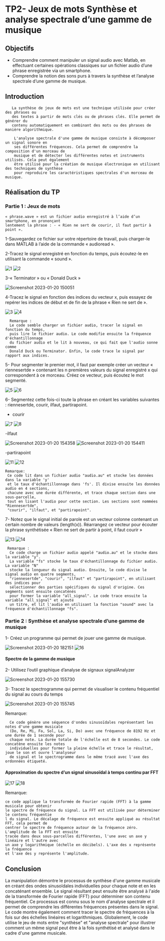 # TP2- Jeux de mots Synthèse et analyse spectrale d’une gamme de musique
  ## Objectifs 
  - Comprendre comment manipuler un signal audio avec Matlab, en effectuant 
    certaines opérations classiques sur un fichier audio d’une phrase enregistrée via 
    un smartphone.
  - Comprendre la notion des sons purs à travers la synthèse et l’analyse spectrale 
    d’une gamme de musique.
  ## Introduction
       La synthèse de jeux de mots est une technique utilisée pour créer des phrases ou
       des textes à partir de mots clés ou de phrases clés. Elle permet de générer du
       contenu automatiquement en combinant des mots ou des phrases de manière algorithmique.

        L'analyse spectrale d'une gamme de musique consiste à décomposer un signal sonore en 
        ses différentes fréquences. Cela permet de comprendre la composition d'un morceau de 
        musique et de détecter les différentes notes et instruments utilisés. Cela peut également
        être utilisé pour la création de musique électronique en utilisant des techniques de synthèse
        pour reproduire les caractéristiques spectrales d'un morceau de musique.
   ## Réalisation du TP

   ### Partie 1 : Jeux de mots 
   
    « phrase.wave » est un fichier audio enregistré à l’aide d’un smartphone, en prononçant 
    lentement la phrase : - « Rien ne sert de courir, il faut partir à point ».
            
   1-Sauvegardez ce fichier sur votre répertoire de travail, puis charger-le dans MATLAB à 
   l’aide de la commande « audioread ». 
   
   2-Tracez le signal enregistré en fonction du temps, puis écoutez-le en utilisant la 
   commande « sound ».

   ![1](https://user-images.githubusercontent.com/78149349/213763870-d69c08d7-e93d-4cd6-9037-59f3bef74958.png)
   ![2](https://user-images.githubusercontent.com/78149349/213763876-7b9e00da-909e-4406-b2e3-f80e78b8d8c0.png)

             
   3-« Terminator » ou « Donald Duck »
            
   ![Screenshot 2023-01-20 150051](https://user-images.githubusercontent.com/78149349/213715085-e5153463-5560-43f3-b787-8b7b0b19eeaa.png)
            
   4-Tracez le signal en fonction des indices du vecteur x, puis essayez de repérer les indices de 
     début et de fin de la phrase « Rien ne sert de ».
              
   ![3](https://user-images.githubusercontent.com/78149349/213763951-c13a9a17-90cb-4ac3-9670-16ba6e1c9870.png)
   ![4](https://user-images.githubusercontent.com/78149349/213763958-f6d4c9a0-e181-4985-b1dd-8f45b46e177a.png)

              
      Remarque :
      Le code semble charger un fichier audio, tracer le signal en fonction du temps, 
      puis lire le fichier audio. Le code modifie ensuite la fréquence d'échantillonnage
      du fichier audio et le lit à nouveau, ce qui fait que l'audio sonne comme 
      Donald Duck ou Terminator. Enfin, le code trace le signal par rapport aux indices.
           
   5- Pour segmenter le premier mot, il faut par exemple créer un vecteur « riennesertde » 
      contenant les n premières valeurs du signal enregistré x qui correspondent à ce morceau. 
      Créez ce vecteur, puis écoutez le mot segmenté.

   ![5](https://user-images.githubusercontent.com/78149349/213764020-f04fffc4-810b-423c-aedf-74cb0ad971d2.png)
   ![6](https://user-images.githubusercontent.com/78149349/213764028-61025ece-a5e6-4b4e-ae69-2264105aad0a.png)

   6- Segmentez cette fois-ci toute la phrase en créant les variables suivantes : riennesertde, courir, 
      ilfaut, partirapoint.
      
   - courir
   
   ![7](https://user-images.githubusercontent.com/78149349/213764112-46d4e664-68d8-489b-abc7-85ebf11945c3.png)
   ![8](https://user-images.githubusercontent.com/78149349/213764119-b33b00da-bb0c-4895-969e-894010b47262.png)

   
   -ilfaut
   
   ![Screenshot 2023-01-20 154358](https://user-images.githubusercontent.com/78149349/213726546-e0b5da7f-dd74-48ea-bc48-cb5eb124873e.png)
   ![Screenshot 2023-01-20 154411](https://user-images.githubusercontent.com/78149349/213726577-0ea7241d-d8fc-4b38-942c-2340182256ca.png)
   
   -partirapoint
   
   ![11](https://user-images.githubusercontent.com/78149349/213764167-b0fe150d-ce20-47fc-9c41-e62d75077a2e.png)
   ![12](https://user-images.githubusercontent.com/78149349/213764174-c8d7df69-e2fd-40ff-b10b-dfdfe5a79258.png)
   
    Remarque:
     Ce code lit dans un fichier audio "audio.au" et stocke les données dans la variable 'y' 
     et le taux d'échantillonnage dans 'fs'. Il divise ensuite les données audio en 4 sections,
     chacune avec une durée différente, et trace chaque section dans une sous-parcelle, 
     tout en lisant l'audio pour cette section. Les sections sont nommées "Riennesertde",
     "courir", "ilfaut", et "partirapoint".

   
   7- Notez que le signal initial de parole est un vecteur colonne contenant un certain nombre de 
    valeurs (length(x)). Réarrangez ce vecteur pour écouter la phrase synthétisée « Rien ne sert de 
    partir à point, il faut courir »
    
   ![13](https://user-images.githubusercontent.com/78149349/213764587-093cec0b-abf4-4e1a-bc9f-e9f20cca8bb3.png)
   ![14](https://user-images.githubusercontent.com/78149349/213764598-985f6e7a-9eca-406e-87b8-8e35c1072c67.png)
   
     Remarque :
      Ce code charge un fichier audio appelé "audio.au" et le stocke dans la variable "y". 
      La variable "fs" stocke le taux d'échantillonnage du fichier audio. La variable "N" 
      stocke la longueur du signal audio. Ensuite, le code divise le signal audio en quatre segments,
      "riennesertde", "courir", "ilfaut" et "partirapoint", en utilisant des indices pour 
      sélectionner des parties spécifiques du signal d'origine. Ces segments sont ensuite concaténés
      pour former la variable "all_signal". Le code trace ensuite la variable "all_signal" et ajoute 
      un titre, et lit l'audio en utilisant la fonction "sound" avec la fréquence d'échantillonnage "fs".

   ### Partie 2 : Synthèse et analyse spectrale d’une gamme de musique 
    
   1- Créez un programme qui permet de jouer une gamme de musique.
   
   ![Screenshot 2023-01-20 182151](https://user-images.githubusercontent.com/78149349/213764678-e97bcd97-e04d-47d4-81db-85376e78cb5f.png)
   ![16](https://user-images.githubusercontent.com/78149349/213764683-6d19651f-0d58-4876-9ca8-651c53851f0f.png)
   
   #### Spectre de la gamme de musique
   
   2- Utilisez l’outil graphique d’analyse de signaux signalAnalyzer
   
   ![Screenshot 2023-01-20 155730](https://user-images.githubusercontent.com/78149349/213729576-b886b1f2-38f2-4f9f-9c57-91cda966fabc.png)

   3- Tracez le spectrogramme qui permet de visualiser le contenu fréquentiel du signal au 
      cours du temps
      
   ![Screenshot 2023-01-20 155745](https://user-images.githubusercontent.com/78149349/213729769-4f78839a-8385-43f4-8d28-483f1f1b5225.png)
    
   Remarque:
   
      Ce code génère une séquence d'ondes sinusoïdales représentant les notes d'une gamme musicale
      (Do, Re, Mi, Fa, Sol, La, Si, Do) avec une fréquence de 8192 Hz et une durée de 1 seconde pour
      chaque note. La durée totale de l'échelle est de 8 secondes. Le code concatène ensuite les notes 
      individuelles pour former la pleine échelle et trace le résultat, joue le son et ouvre l'analyseur
      de signal et le spectrogramme dans le même tracé avec l'axe des ordonnées étiqueté.
   
   #### Approximation du spectre d’un signal sinusoïdal à temps continu par FFT
   
   ![17](https://user-images.githubusercontent.com/78149349/213764744-fa2345c0-3559-4066-9079-623078186470.png)
   ![18](https://user-images.githubusercontent.com/78149349/213764752-1936bc9e-36a2-48b4-84c6-596d360a59b9.png)
   
   Remarque:
   
    ce code applique la transformée de Fourier rapide (FFT) à la gamme musicale pour obtenir
    le spectre de fréquence du signal. La FFT est utilisée pour déterminer le contenu fréquentie
    l du signal. Le décalage de fréquence est ensuite appliqué au résultat FFT, cela permet de 
    centrer le spectre de fréquence autour de la fréquence zéro. L'amplitude de la FFT est ensuite
    tracée dans deux sous-parcelles différentes, l'une avec un axe y linéaire et l'autre avec 
    un axe y logarithmique (échelle en décibels). L'axe des x représente la fréquence
    et l'axe des y représente l'amplitude.

  ## Conclusion
  
  La manipulation démontre le processus de synthèse d'une gamme musicale en créant des ondes 
  sinusoïdales individuelles pour chaque note et en les concaténant ensemble. Le signal résultant 
  peut ensuite être analysé à l'aide de la transformée de Fourier rapide (FFT) pour déterminer 
  son contenu fréquentiel. Ce processus est connu sous le nom d'analyse spectrale et il permet de
  comprendre les différentes fréquences présentes dans le signal. Le code montre également comment
  tracer le spectre de fréquences à la fois sur des échelles linéaires et logarithmiques.
  Globalement, le code utilise le jeu de mots entre "synthèse" et "analyse spectrale" pour illustrer 
  comment un même signal peut être à la fois synthétisé et analysé dans le cadre d'une gamme musicale.
